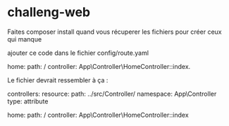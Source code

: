 # challeng-web
Faites composer install quand vous récuperer les fichiers pour créer ceux qui manque

ajouter ce code dans le fichier config/route.yaml

home:
    path: /
    controller: App\Controller\HomeController::index.


Le fichier devrait ressembler à ça :

controllers:
    resource:
        path: ../src/Controller/
        namespace: App\Controller
    type: attribute

home:
    path: /
    controller: App\Controller\HomeController::index
